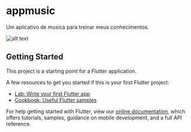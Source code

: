 # appmusic

Um aplicativo de musica para treinar meus conhecimentos.

![alt text](https://github.com/natancavalcant/AppMusic/blob/master/assets/images/appmusic.png/raw?true)

## Getting Started

This project is a starting point for a Flutter application.

A few resources to get you started if this is your first Flutter project:

- [Lab: Write your first Flutter app](https://flutter.dev/docs/get-started/codelab)
- [Cookbook: Useful Flutter samples](https://flutter.dev/docs/cookbook)

For help getting started with Flutter, view our
[online documentation](https://flutter.dev/docs), which offers tutorials,
samples, guidance on mobile development, and a full API reference.
